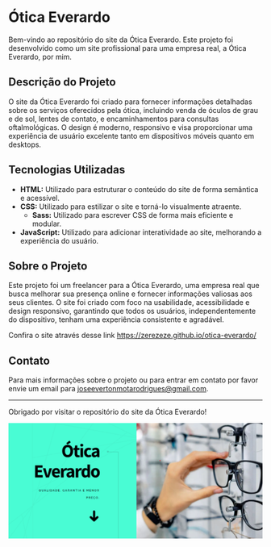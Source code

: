 # Ótica Everardo

Bem-vindo ao repositório do site da Ótica Everardo. Este projeto foi desenvolvido como um site profissional para uma empresa real, a Ótica Everardo, por mim.

## Descrição do Projeto

O site da Ótica Everardo foi criado para fornecer informações detalhadas sobre os serviços oferecidos pela ótica, incluindo venda de óculos de grau e de sol, lentes de contato, e encaminhamentos para consultas oftalmológicas. O design é moderno, responsivo e visa proporcionar uma experiência de usuário excelente tanto em dispositivos móveis quanto em desktops.

## Tecnologias Utilizadas

- **HTML:** Utilizado para estruturar o conteúdo do site de forma semântica e acessível.
- **CSS:** Utilizado para estilizar o site e torná-lo visualmente atraente.
  - **Sass:** Utilizado para escrever CSS de forma mais eficiente e modular.
- **JavaScript:** Utilizado para adicionar interatividade ao site, melhorando a experiência do usuário.

## Sobre o Projeto

Este projeto foi um freelancer para a Ótica Everardo, uma empresa real que busca melhorar sua presença online e fornecer informações valiosas aos seus clientes. O site foi criado com foco na usabilidade, acessibilidade e design responsivo, garantindo que todos os usuários, independentemente do dispositivo, tenham uma experiência consistente e agradável.

Confira o site através desse link https://zerezeze.github.io/otica-everardo/

## Contato

Para mais informações sobre o projeto ou para entrar em contato por favor envie um email para joseevertonmotarodrigues@gmail.com.

---

Obrigado por visitar o repositório do site da Ótica Everardo!

<img src="o-e-prtsc.png" alt="Descrição da imagem">

